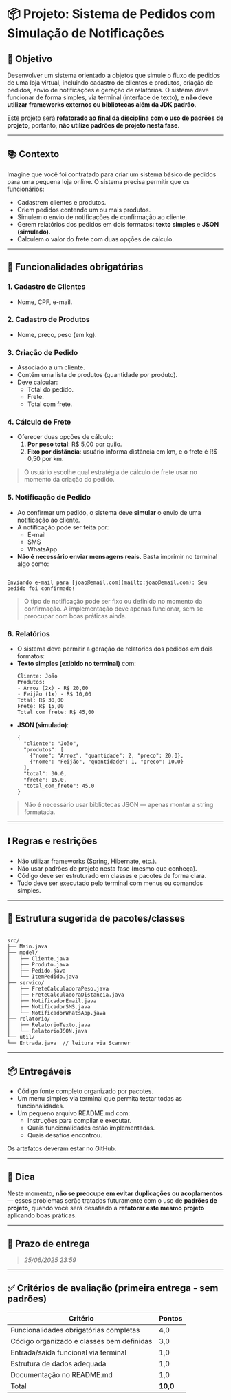 # 📦 Projeto: Sistema de Pedidos com Simulação de Notificações

## 🎯 Objetivo

Desenvolver um sistema orientado a objetos que simule o fluxo de pedidos de uma loja virtual, incluindo cadastro de clientes e produtos, criação de pedidos, envio de notificações e geração de relatórios. O sistema deve funcionar de forma simples, via terminal (interface de texto), e **não deve utilizar frameworks externos ou bibliotecas além da JDK padrão**.

Este projeto será **refatorado ao final da disciplina com o uso de padrões de projeto**, portanto, **não utilize padrões de projeto nesta fase**.

---

## 📚 Contexto

Imagine que você foi contratado para criar um sistema básico de pedidos para uma pequena loja online. O sistema precisa permitir que os funcionários:

- Cadastrem clientes e produtos.
- Criem pedidos contendo um ou mais produtos.
- Simulem o envio de notificações de confirmação ao cliente.
- Gerem relatórios dos pedidos em dois formatos: **texto simples** e **JSON (simulado)**.
- Calculem o valor do frete com duas opções de cálculo.

---

## 🧰 Funcionalidades obrigatórias

### 1. Cadastro de Clientes
- Nome, CPF, e-mail.

### 2. Cadastro de Produtos
- Nome, preço, peso (em kg).

### 3. Criação de Pedido
- Associado a um cliente.
- Contém uma lista de produtos (quantidade por produto).
- Deve calcular:
  - Total do pedido.
  - Frete.
  - Total com frete.

### 4. Cálculo de Frete
- Oferecer duas opções de cálculo:
  1. **Por peso total**: R$ 5,00 por quilo.
  2. **Fixo por distância**: usuário informa distância em km, e o frete é R$ 0,50 por km.

> O usuário escolhe qual estratégia de cálculo de frete usar no momento da criação do pedido.

### 5. Notificação de Pedido
- Ao confirmar um pedido, o sistema deve **simular** o envio de uma notificação ao cliente.
- A notificação pode ser feita por:
  - E-mail
  - SMS
  - WhatsApp
- **Não é necessário enviar mensagens reais.** Basta imprimir no terminal algo como:
```

Enviando e-mail para [joao@email.com](mailto:joao@email.com): Seu pedido foi confirmado!

````

> O tipo de notificação pode ser fixo ou definido no momento da confirmação. A implementação deve apenas funcionar, sem se preocupar com boas práticas ainda.

### 6. Relatórios
- O sistema deve permitir a geração de relatórios dos pedidos em dois formatos:
- **Texto simples (exibido no terminal)** com:
  ```
  Cliente: João
  Produtos:
  - Arroz (2x) - R$ 20,00
  - Feijão (1x) - R$ 10,00
  Total: R$ 30,00
  Frete: R$ 15,00
  Total com frete: R$ 45,00
  ```
- **JSON (simulado)**:
  ```
  {
    "cliente": "João",
    "produtos": [
      {"nome": "Arroz", "quantidade": 2, "preco": 20.0},
      {"nome": "Feijão", "quantidade": 1, "preco": 10.0}
    ],
    "total": 30.0,
    "frete": 15.0,
    "total_com_frete": 45.0
  }
  ```

> Não é necessário usar bibliotecas JSON — apenas montar a string formatada.

---

## ❗ Regras e restrições

- Não utilizar frameworks (Spring, Hibernate, etc.).
- Não usar padrões de projeto nesta fase (mesmo que conheça).
- Código deve ser estruturado em classes e pacotes de forma clara.
- Tudo deve ser executado pelo terminal com menus ou comandos simples.

---

## 📁 Estrutura sugerida de pacotes/classes

````

src/
├── Main.java
├── model/
│   ├── Cliente.java
│   ├── Produto.java
│   ├── Pedido.java
│   └── ItemPedido.java
├── servico/
│   ├── FreteCalculadoraPeso.java
│   ├── FreteCalculadoraDistancia.java
│   ├── NotificadorEmail.java
│   ├── NotificadorSMS.java
│   └── NotificadorWhatsApp.java
├── relatorio/
│   ├── RelatorioTexto.java
│   └── RelatorioJSON.java
└── util/
└── Entrada.java  // leitura via Scanner

````

---

## 📦 Entregáveis

- Código fonte completo organizado por pacotes.
- Um menu simples via terminal que permita testar todas as funcionalidades.
- Um pequeno arquivo README.md com:
  - Instruções para compilar e executar.
  - Quais funcionalidades estão implementadas.
  - Quais desafios encontrou.

Os artefatos deveram estar no GitHub.

---

## 🧠 Dica

Neste momento, **não se preocupe em evitar duplicações ou acoplamentos** — esses problemas serão tratados futuramente com o uso de **padrões de projeto**, quando você será desafiado a **refatorar este mesmo projeto** aplicando boas práticas.

---

## 📅 Prazo de entrega

> *25/06/2025 23:59*

---

## ✅ Critérios de avaliação (primeira entrega - sem padrões)

| Critério                                   | Pontos |
|-------------------------------------------|--------|
| Funcionalidades obrigatórias completas    | 4,0    |
| Código organizado e classes bem definidas | 3,0    |
| Entrada/saída funcional via terminal      | 1,0    |
| Estrutura de dados adequada               | 1,0    |
| Documentação no README.md                 | 1,0    |
| Total                                     | **10,0** |


